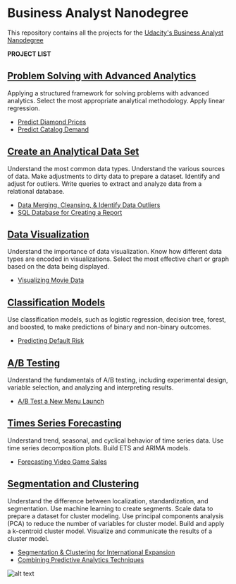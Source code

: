 # Business Analyst Nanodegree

This repository contains all the projects for the [Udacity's Business Analyst Nanodegree](https://www.udacity.com/course/business-analyst-nanodegree--nd008)

**PROJECT LIST**

## [Problem Solving with Advanced Analytics](https://www.udacity.com/course/problem-solving-with-advanced-analytics--ud976)

Applying a structured framework for solving problems with advanced analytics. Select the most appropriate analytical methodology. Apply linear regression.
+ [Predict Diamond Prices](https://github.com/anthonynguyen3/Business-Analyst/blob/master/Project%201.1%20-%20Predicting%20Diamond%20Prices/Nguyen.%20A%20Project%201%20-%20Diamond%20Prediction%20Model%20Submission.pdf)
+ [Predict Catalog Demand](https://github.com/anthonynguyen3/Business-Analyst/blob/master/Project%201.2%20-%20Predicting%20Catalog%20Demand/Nguyen.%20A%20-%20UPDATED%20Predicting%20Catalog%20Demand%20P1%20-%20Submission%20Template.pdf)
    
## [Create an Analytical Data Set](https://www.udacity.com/course/creating-an-analytical-dataset--ud977)

Understand the most common data types. Understand the various sources of data. Make adjustments to dirty data to prepare a dataset. Identify and adjust for outliers. Write queries to extract and analyze data from a relational database.
+ [Data Merging, Cleansing, & Identify Data Outliers](https://github.com/anthonynguyen3/Business-Analyst/blob/master/Project%202.1%20-%20Create%20an%20Analytical%20Dataset/NGUYEN.%20A%20-%20Create%20an%20Analytical%20Dataset%20P2.1%20Submission%20Template.pdf)
+ [SQL Database for Creating a Report](https://github.com/anthonynguyen3/Business-Analyst/blob/master/Project%202.2%20-%20Create%20Reports%20from%20a%20Database/Nguyen%2C%20A%20-%20PROJECT%202%20SQL%20Project%20Submission%20Template.pptx)

## [Data Visualization](https://www.udacity.com/course/data-visualization-in-tableau--ud1006)

Understand the importance of data visualization. Know how different data types are encoded in visualizations. Select the most effective chart or graph based on the data being displayed.
+ [Visualizing Movie Data](https://github.com/anthonynguyen3/Business-Analyst/blob/master/Project%203%20-%20Visualizing%20Movie%20Data/Nguyen.A%20-%20p3submissiontemplate.pdf) 

## [Classification Models](https://www.udacity.com/course/classification-models--ud978)

Use classification models, such as logistic regression, decision tree, forest, and boosted, to make predictions of binary and non-binary outcomes.
+ [Predicting Default Risk](https://github.com/anthonynguyen3/Business-Analyst/blob/master/Project%204%20-%20Predicting%20Default%20Risk/Nguyen.A%20-%20Project%204%20submissiontemplate-3-1.pdf)
    
## [A/B Testing](https://www.udacity.com/course/ab-testing--ud979)

Understand the fundamentals of A/B testing, including experimental design, variable selection, and analyzing and interpreting results.
+ [A/B Test a New Menu Launch](https://github.com/anthonynguyen3/Business-Analyst/blob/master/Project%205%20-%20AB%20Test%20a%20New%20Menu%20Launch/NGUYEN.A%20-%20Project%205%20Submission%20Template.pdf)

## [Times Series Forecasting](https://www.udacity.com/course/time-series-forecasting--ud980)

Understand trend, seasonal, and cyclical behavior of time series data. Use time series decomposition plots. Build ETS and ARIMA models.
+ [Forecasting Video Game Sales](https://github.com/anthonynguyen3/Business-Analyst/blob/master/Project%206%20-%20Forecast%20Video%20Game%20Demand/Nguyen.A%20-%20Project%206%20UPDATED%20submissiontemplate.pdf)

## [Segmentation and Clustering](https://www.udacity.com/course/segmentation-and-clustering--ud981)

Understand the difference between localization, standardization, and segmentation. Use machine learning to create segments. Scale data to prepare a dataset for cluster modeling. Use principal components analysis (PCA) to reduce the number of variables for cluster model. Build and apply a k-centroid cluster model. Visualize and communicate the results of a cluster model. 
+ [Segmentation & Clustering for International Expansion](https://github.com/anthonynguyen3/Business-Analyst/blob/master/Project%207.1%20-%20Segmentation%20%26%20Clustering/Segmentation%20Project%207.1%20-%20Retail%20Store%20International%20Expansion.pdf)
+ [Combining Predictive Analytics Techniques](https://github.com/anthonynguyen3/Business-Analyst/blob/master/Project%207.2%20Capstone%20-%20Combining%20Predictive%20Analytics%20Techniques/Nguyen.%20A%20Project7.2%20-%20Capstone%20Submission%20Template.pdf)

![alt text][logo]

[logo]: https://s3-us-west-2.amazonaws.com/udacity-printer/production/certificates/81bdb177-8cec-45d7-a683-08efe4ce2d6b.svg
